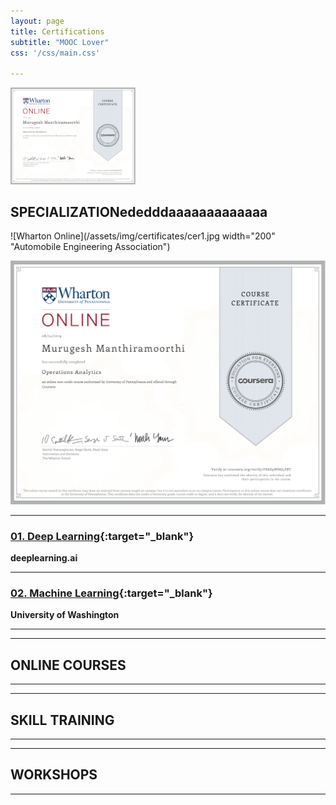 ```yaml
---
layout: page
title: Certifications
subtitle: "MOOC Lover"
css: '/css/main.css'

---
```


<a href="https://github.com/murugeshmanthiramoorthi/murugeshmanthiramoorthi.github.io">
  <img src="https://github.com/murugeshmanthiramoorthi/murugeshmanthiramoorthi.github.io/blob/master/assets/img/certificates/cer1.jpg" width="200" />
</a>

## SPECIALIZATIONededddaaaaaaaaaaaaa

![Wharton Online](/assets/img/certificates/cer1.jpg width="200" "Automobile Engineering Association")

[<img src="https://github.com/murugeshmanthiramoorthi/murugeshmanthiramoorthi.github.io/blob/master/assets/img/certificates/cer1.jpg">](https://github.com/murugeshmanthiramoorthi/murugeshmanthiramoorthi.github.io)

---
### [01. Deep Learning](https://www.coursera.org/account/accomplishments/specialization/R84YKF5GP6R7){:target="_blank"}
**deeplearning.ai**

---
### [02. Machine Learning](https://www.coursera.org/account/accomplishments/specialization/RSNHF85LSVVQ){:target="_blank"}
**University of Washington**


---

---
## ONLINE COURSES
---

---
## SKILL TRAINING

---

---
## WORKSHOPS
---
